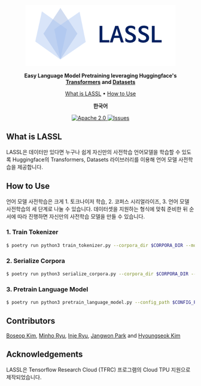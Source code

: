 <div align="center">

<img src="docs/source/imgs/logo.png" width="400px">

**Easy Language Model Pretraining leveraging Huggingface's [Transformers](https://github.com/huggingface/transformers) and [Datasets](https://github.com/huggingface/datasets)**

<p align="center">
  <a href="#what-is-lassl">What is LASSL</a> •
  <a href="#how-to-use">How to Use</a>
</p>

<p>
    <b>한국어</b>
</p>

<p align="center">
    <a href="https://github.com/lassl/lassl/blob/master/LICENSE">
        <img alt="Apache 2.0" src="https://img.shields.io/badge/license-Apache%202.0-yellow.svg">
    </a>
    <a href="https://github.com/lassl/lassl/issues">
        <img alt="Issues" src="https://img.shields.io/github/issues/lassl/lassl">
    </a>
</p>

</div>

## What is LASSL
LASSL은 데이터만 있다면 누구나 쉽게 자신만의 사전학습 언어모델을 학습할 수 있도록 Huggingface의 Transformers, Datasets 라이브러리를 이용해 언어 모델 사전학습을 제공합니다.


## How to Use
언어 모델 사전학습은 크게 1. 토크나이저 학습, 2. 코퍼스 시리얼라이즈, 3. 언어 모델 사전학습의 세 단계로 나눌 수 있습니다. 데이터셋을 지원하는 형식에 맞춰 준비한 뒤 순서에 따라 진행하면 자신만의 사전학습 모델을 만들 수 있습니다.

### 1. Train Tokenizer
```bash
$ poetry run python3 train_tokenizer.py --corpora_dir $CORPORA_DIR --model_type $MODEL_TYPE --vocab_size $VOCAB_SIZE
```

### 2. Serialize Corpora
```bash
$ poetry run python3 serialize_corpora.py --corpora_dir $CORPORA_DIR --tokenizer_dir $TOKENIZER_DIR --model_type --max_length $MAX_LENGTH
```

### 3. Pretrain Language Model
```bash
$ poetry run python3 pretrain_language_model.py --config_path $CONFIG_PATH
```

## Contributors
[Boseop Kim](https://github.com/seopbo), [Minho Ryu](https://github.com/bzantium), [Inje Ryu](https://github.com/iron-ij), [Jangwon Park](https://github.com/monologg) and [Hyoungseok Kim](https://github.com/alxiom)

## Acknowledgements

LASSL은 Tensorflow Research Cloud (TFRC) 프로그램의 Cloud TPU 지원으로 제작되었습니다.

